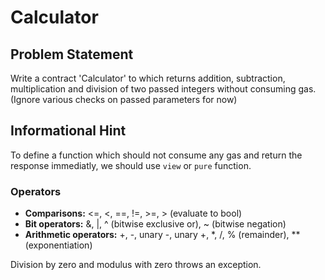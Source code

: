 # Calculator
## Problem Statement

Write a contract 'Calculator' to which returns addition, subtraction, multiplication and division of two passed integers without consuming gas. (Ignore various checks on passed parameters for now)

## Informational Hint
To define a function which should not consume any gas and return the response immediatly, we should use `view` or `pure` function.

### Operators

* **Comparisons:** <=, <, ==, !=, >=, > (evaluate to bool)
* **Bit operators:** &, |, ^ (bitwise exclusive or), ~ (bitwise negation)
* **Arithmetic operators:** +, -, unary -, unary +, *, /, % (remainder), ** (exponentiation)

Division by zero and modulus with zero throws an exception.

